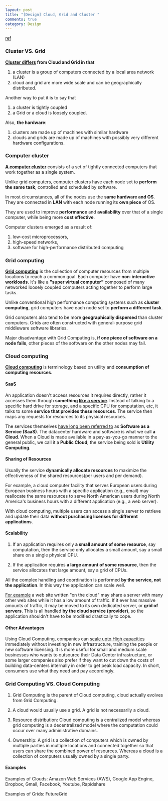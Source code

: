 ```yaml
---
layout: post
title: "[Design] Cloud, Grid and Cluster "
comments: true
category: Design
---
```


[ref](http://stackoverflow.com/questions/9723040/what-is-the-difference-between-cloud-grid-and-cluster)

### Cluster VS. Grid

**[Cluster differs](http://stackoverflow.com/a/9753568) from Cloud and Grid in that**

1. a cluster is a group of computers connected by a local area network (LAN)
1. cloud and grid are more wide scale and can be geographically distributed.

Another way to put it is to say that

1. a cluster is tightly coupled
1. a Grid or a cloud is loosely coupled.

Also, **the hardware**:

1. clusters are made up of machines with similar hardware
1. clouds and grids are made up of machines with possibly very different hardware configurations.

### Computer cluster

**[A computer cluster](http://en.wikipedia.org/wiki/Computer_cluster)** consists of a set of tightly connected computers that work together as a single system.

Unlike grid computers, computer clusters have each node set to **perform the same task**, controlled and scheduled by software.

In most circumstances, all of the nodes use the **same hardware and OS**. They are connected in **LAN** with each node running its **own piece** of OS.

They are used to improve **performance** and **availability** over that of a single computer, while being more **cost effective**.

Computer clusters emerged as a result of:

1. low-cost microprocessors,
1. high-speed networks,
1. software for high-performance distributed computing

### Grid computing

**[Grid computing](http://en.wikipedia.org/wiki/Grid_computing)** is the collection of computer resources from multiple locations to reach a common goal. Each computer have **non-interactive workloads**. It's like a **"super virtual computer”** composed of many networked loosely coupled computers acting together to perform large tasks.

Unlike conventional high performance computing systems such as **cluster computing**, grid computers have each node set to **perform a different task**.

Grid computers also tend to be more **geographically dispersed** than cluster computers. Grids are often constructed with general-purpose grid middleware software libraries.

Major disadvantage with Grid Computing is, **if one piece of software on a node fails**, other pieces of the software on the other nodes may fail.

### Cloud computing

**[Cloud computing](http://en.wikipedia.org/wiki/Cloud_computing)** is terminology based on utility and **consumption of computing resources**.

#### SaaS

An application doesn't access resources it requires directly, rather it accesses them through **something [like a service](http://stackoverflow.com/a/1068133)**. Instead of talking to a specific hard drive for storage, and a specific CPU for computation, etc, it talks to some **service that provides these resources**. The service then maps any requests for resources to its physical resources.

The services themselves [have long been referred to](http://stackoverflow.com/a/9753568) as **Software as a Service (SaaS)**. The datacenter hardware and software is what we call **a Cloud**. When a Cloud is made available in a pay-as-you-go manner to the general public, we call it a **Public Cloud**; the service being sold is **Utility Computing**.

#### Sharing of Resources

Usually the service **dynamically allocate resources** to maximize the effectiveness of the shared resources(per users and per demand).

For example, a cloud computer facility that serves European users during European business hours with a specific application (e.g., email) may reallocate the same resources to serve North American users during North America's business hours with a different application (e.g., a web server).

With cloud computing, multiple users can access a single server to retrieve and update their data **without purchasing licenses for different applications**.

#### Scalability

1. If an application requires only **a small amount of some resource**, say computation, then the service only allocates a small amount, say a small share on a single physical CPU.

1. If the application requires **a large amount of some resource**, then the service allocates that large amount, say a grid of CPUs.

All the complex handling and coordination is performed **by the service, not the application**. In this way the application can scale well.

[For example](http://stackoverflow.com/a/1068133) a web site written "on the cloud" may share a server with many other web sites while it has a low amount of traffic. If it ever has massive amounts of traffic, it may be moved to its own dedicated server, or **grid of servers**. This is all handled **by the cloud service (provider)**, so the application shouldn't have to be modified drastically to cope.

#### Other Advantages

Using Cloud Computing, companies can [scale upto High capacities](http://www.ibeehosting.com/blog/what-is-the-difference-between-cloud-computing-and-grid-computing.html) immediately without investing in new infrastructure, training the people or new software licensing. It is more useful for small and medium scale businesses who wants to outsource their Data Center infrastructure, or some larger companies also prefer if they want to cut down the costs of building data-centers internally in order to get peak load capacity. In short, consumers use what they need and pay accordingly.

### Grid Computing VS. Cloud Computing

1. Grid Computing is the parent of Cloud computing, cloud actually evolves from Grid Computing.

1. A cloud would usually use a grid. A grid is not necessarily a cloud.

1. Resource distribution: Cloud computing is a centralized model whereas grid computing is a decentralized model where the computation could occur over many administrative domains.

1. Ownership: A grid is a collection of computers which is owned by multiple parties in multiple locations and connected together so that users can share the combined power of resources. Whereas a cloud is a collection of computers usually owned by a single party.

#### Examples

Examples of Clouds: Amazon Web Services (AWS), Google App Engine, Dropbox, Gmail, Facebook, Youtube, Rapidshare

Examples of Grids: FutureGrid
